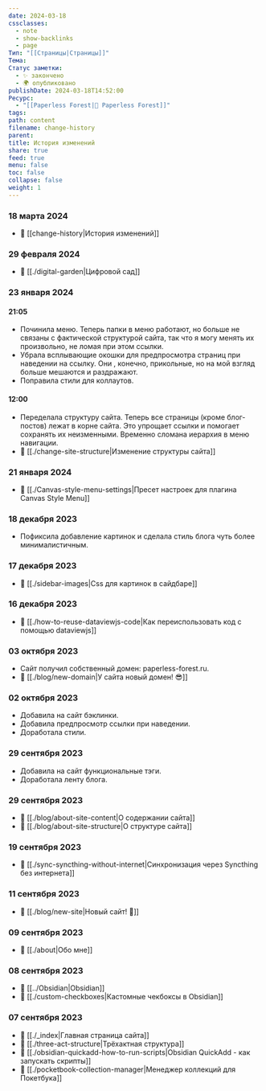 ```yaml
---
date: 2024-03-18
cssclasses:
  - note
  - show-backlinks
  - page
Тип: "[[Страницы|Страницы]]"
Тема: 
Статус заметки:
  - ✨ закончено
  - 🌍 опубликовано
publishDate: 2024-03-18T14:52:00
Ресурс:
  - "[[Paperless Forest|🌱 Paperless Forest]]"
tags: 
path: content
filename: change-history
parent: 
title: История изменений
share: true
feed: true
menu: false
toc: false
collapse: false
weight: 1
---
```


### 18 марта 2024

- 📄 [[change-history|История изменений]]

### 29 февраля 2024

- 📄 [[./digital-garden|Цифровой сад]] 

### 23 января 2024

#### 21:05

- Починила меню. Теперь папки в меню работают, но больше не связаны с фактической структурой сайта, так что я могу менять их произвольно, не ломая при этом ссылки.
- Убрала всплывающие окошки для предпросмотра страниц при наведении на ссылку. Они , конечно, прикольные, но на мой взгляд больше мешаются и раздражают.
- Поправила стили для коллаутов.

#### 12:00

- Переделала структуру сайта. Теперь все страницы (кроме блог-постов) лежат в корне сайта. Это упрощает ссылки и помогает сохранять их неизменными. Временно сломана иерархия в меню навигации.
- 📄 [[./change-site-structure|Изменение структуры сайта]] 

### 21 января 2024

- 📄 [[./Canvas-style-menu-settings|Пресет настроек для плагина Canvas Style Menu]] 

### 18 декабря 2023

- Пофиксила добавление картинок и сделала стиль блога чуть более минималистичным.

### 17 декабря 2023

- 📄 [[./sidebar-images|Css для картинок в сайдбаре]] 

### 16 декабря 2023

- 📄 [[./how-to-reuse-dataviewjs-code|Как переиспользовать код с помощью dataviewjs]] 

### 03 октября 2023

- Сайт получил собственный домен: paperless-forest.ru.
- 📄 [[./blog/new-domain|У сайта новый домен! 😎]] 

### 02 октября 2023

- Добавила на сайт бэклинки.
- Добавила предпросмотр ссылки при наведении.
- Доработала стили.

### 29 сентября 2023

- Добавила на сайт функциональные тэги.
- Доработала ленту блога.

### 29 сентября 2023

- 📄 [[./blog/about-site-content|О содержании сайта]] 
- 📄 [[./blog/about-site-structure|О структуре сайта]] 

### 19 сентября 2023

- 📄 [[./sync-syncthing-without-internet|Синхронизация через Syncthing без интернета]] 

### 11 сентября 2023

- 📄 [[./blog/new-site|Новый сайт! 🎉]] 

### 09 сентября 2023

- 📄 [[./about|Обо мне]] 

### 08 сентября 2023

- 📄 [[../Obsidian|Obsidian]] 
- 📄 [[./custom-checkboxes|Кастомные чекбоксы в Obsidian]] 

### 07 сентября 2023

- 📄 [[./_index|Главная страница сайта]] 
- 📄 [[./three-act-structure|Трёхактная структура]] 
- 📄 [[./obsidian-quickadd-how-to-run-scripts|Obsidian QuickAdd - как запускать скрипты]] 
- 📄 [[./pocketbook-collection-manager|Менеджер коллекций для Покетбука]] 
